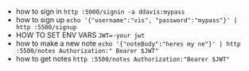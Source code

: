 
* how to sign in `http :5000/signin -a ddavis:mypass`
* how to sign up `echo '{"username":"vis", "password":"mypass"}' | http :5500/signup`
* HOW TO SET ENV VARS `JWT=-your jwt`
* how to make a new note `echo '{"noteBody":"heres my ne"}' | http :5500/notes Authorization:"
Bearer $JWT"`
* how to get notes `http :5500/notes Authorization:"Bearer $JWT"`
